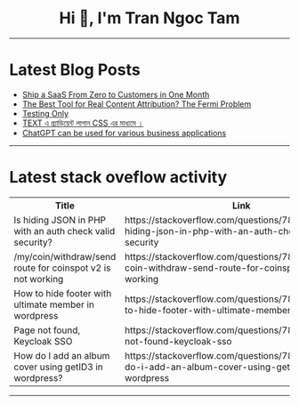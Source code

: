 <h1 align="center">Hi 👋, I'm Tran Ngoc Tam</h1>

---

# Latest Blog Posts 
<!-- BLOG-POST-LIST:START -->
- [Ship a SaaS From Zero to Customers in One Month](https://dev.to/railsdesigner/ship-a-saas-from-zero-to-customers-in-one-month-475k)
- [The Best Tool for Real Content Attribution? The Fermi Problem](https://dev.to/daedtech/the-best-tool-for-real-content-attribution-the-fermi-problem-4mhe)
- [Testing Only](https://dev.to/engowl/testing-only-3gij)
- [TEXT এ গ্র্যাডিয়েন্ট লাগান CSS এর মাধ্যমে ।](https://dev.to/shahriarcode/text-e-gryaaddiyyentt-laagaan-css-er-maadhyme--1pm6)
- [ChatGPT can be used for various business applications](https://dev.to/olatunjiayodel9/chatgpt-can-be-used-for-various-business-applications-2iip)
<!-- BLOG-POST-LIST:END -->

---

# Latest stack oveflow activity
<table>
  <tr><th>Title</th><th>Link</th></tr>
  <!-- STACKOVERFLOW:START --><tr><td>Is hiding JSON in PHP with an auth check valid security?</td><td>https://stackoverflow.com/questions/78844575/is-hiding-json-in-php-with-an-auth-check-valid-security</td></tr><tr><td>/my/coin/withdraw/send route for coinspot v2 is not working</td><td>https://stackoverflow.com/questions/78844550/my-coin-withdraw-send-route-for-coinspot-v2-is-not-working</td></tr><tr><td>How to hide footer with ultimate member in wordpress</td><td>https://stackoverflow.com/questions/78844388/how-to-hide-footer-with-ultimate-member-in-wordpress</td></tr><tr><td>Page not found, Keycloak SSO</td><td>https://stackoverflow.com/questions/78844276/page-not-found-keycloak-sso</td></tr><tr><td>How do I add an album cover using getID3 in wordpress?</td><td>https://stackoverflow.com/questions/78844220/how-do-i-add-an-album-cover-using-getid3-in-wordpress</td></tr><!-- STACKOVERFLOW:END -->
</table>

---


